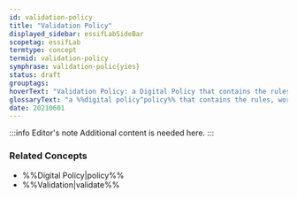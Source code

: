 ```yaml
---
id: validation-policy
title: "Validation Policy"
displayed_sidebar: essifLabSideBar
scopetag: essifLab
termtype: concept
termid: validation-policy
symphrase: validation-polic{yies}
status: draft
grouptags:
hoverText: "Validation Policy: a Digital Policy that contains the rules, working-instructions, preferences and other guidance for determining whether or not data is valid for a specific purpose/objective of its Governor."
glossaryText: "a %%digital policy^policy%% that contains the rules, working-instructions, preferences and other guidance for determining whether or not data is valid for a specific purpose/objective of its %%governor^governance%%."
date: 20210601
---
```


:::info Editor's note
Additional content is needed here.
:::

### Related Concepts
- %%Digital Policy|policy%%
- %%Validation|validate%%
